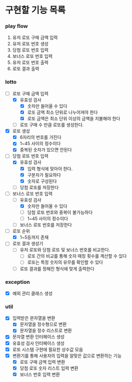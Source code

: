 # 구현할 기능 목록

### play flow
1. 유저 로또 구매 금액 입력
2. 유저 로또 번호 생성
3. 당첨 로또 번호 입력
4. 보너스 로또 번호 입력
5. 유저 로또 번호 출력
6. 로또 결과 출력

### lotto
- [ ] 로또 구매 금액 입력
    - [x] 유효성 검사
        - [x] 숫자만 들어올 수 있다
        - [x] 로또 금액 최소 단위로 나누어져야 한다
        - [x] 로또 금액은 최소 단위 이상의 금액을 지불해야 한다
    - [ ] 로또 구매 수 만큼 로또를 생성한다.
- [x] 로또 생성
    - [x] 6자리의 번호를 가진다
    - [x] 1~45 사이의 정수이다
    - [x] 중복된 숫자가 있으면 안된다
- [ ] 당첨 로또 번호 입력
    - [x] 유효성 검사
        - [x] 입력 형식에 맞아야 한다.
        - [x] 구분자가 필요하다
        - [x] 숫자로 구성된다
    - [ ] 당첨 로또를 저장한다
- [ ] 보너스 로또 번호 입력
    - [ ] 유효성 검사
      - [x] 숫자만 들어올 수 있다
      - [ ] 당첨 로또 번호와 중복이 불가능하다
      - [ ] 1~45 사이의 정수이다
    - [ ] 보너스 로또 번호를 저장한다
- [ ] 로또 순위
  - [x] 1~5등까지 존재
- [ ] 로또 결과 생성기
    - [ ] 유저 로또와 당첨 로또 및 보너스 번호를 비교한다.
        - [ ] 로또 간의 비교를 통해 숫자 매칭 횟수를 계산할 수 있다
        - [ ] 로또는 특정 숫자의 유무를 확인할 수 있다
    - [ ] 로또 결과를 정해진 형식에 맞게 출력한다

### exception
- [x] 예외 관리 클래스 생성

### util
- [x] 입력받은 문자열을 변환
    - [x] 문자열을 정수형으로 변환
    - [x] 문자열을 정수 리스트로 변환
- [x] 문자열 변환 인터페이스 생성
- [x] 유효성 검사 인터페이스 생성
- [x] 로또 시스템 구현에 필요한 상수값 모음
- [x] 변환기를 통해 사용자의 입력을 알맞은 값으로 변환하는 기능
  - [x] 로또 구매 금액 입력 변환
  - [x] 당첨 로또 숫자 리스트 입력 변환
  - [x] 보너스 번호 입력 변환